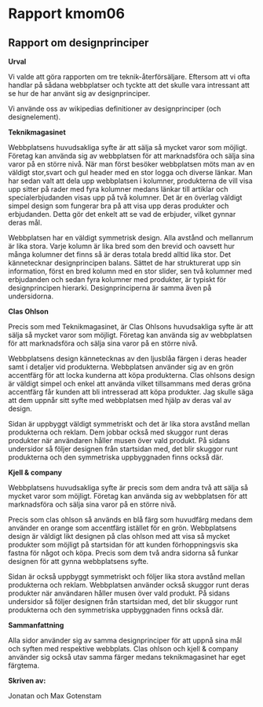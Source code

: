 ---
---
Rapport kmom06
=========================

<h2>Rapport om designprinciper</h2>

<p><b>Urval</b></p>
<p>Vi valde att göra rapporten om tre teknik-återförsäljare. Eftersom att vi ofta handlar på sådana webbplatser och tyckte att det skulle vara intressant att se hur de har använt sig av designprinciper.</p>

<p>Vi använde oss av wikipedias definitioner av designprinciper (och designelement).</p>

<p><b>Teknikmagasinet</b></p>
<p>Webbplatsens huvudsakliga syfte är att sälja så mycket varor som möjligt. Företag kan använda sig av webbplatsen för att marknadsföra och sälja sina varor på en större nivå. När man först besöker webbplatsen möts man av en väldigt stor,svart och gul header med en stor logga och diverse länkar. Man har sedan valt att dela upp webbplatsen i kolumner, produkterna de vill visa upp sitter på rader med fyra kolumner medans länkar till artiklar och specialerbjudanden visas upp på två kolumner. Det är en överlag väldigt simpel design som fungerar bra på att visa upp deras produkter och erbjudanden. Detta gör det enkelt att se vad de erbjuder, vilket gynnar deras mål.</p>

<p>Webbplatsen har en väldigt symmetrisk design. Alla avstånd och mellanrum är lika stora. Varje kolumn är lika bred som den brevid och oavsett hur många kolumner det finns så är deras totala bredd alltid lika stor. Det kännetecknar designprincipen balans. Sättet de har strukturerat upp sin information, först en bred kolumn med en stor slider, sen två kolumner med erbjudanden och sedan fyra kolumner med produkter, är typiskt för designprincipen hierarki. Designprinciperna är samma även på undersidorna.</p>

<p><b>Clas Ohlson</b></p>
<p>Precis som med Teknikmagasinet, är Clas Ohlsons huvudsakliga syfte är att sälja så mycket varor som möjligt. Företag kan använda sig av webbplatsen för att marknadsföra och sälja sina varor på en större nivå.</p>

<p>Webbplatsens design kännetecknas av den ljusblåa färgen i deras header samt i detaljer vid produkterna. Webbplatsen använder sig av en grön accentfärg för att locka kunderna att köpa produkterna. Clas ohlsons design är väldigt simpel och enkel att använda vilket tillsammans med deras gröna accentfärg får kunden att bli intresserad att köpa produkter. Jag skulle säga att dem uppnår sitt syfte med webbplatsen med hjälp av deras val av design.</p>

<p>Sidan är uppbyggt väldigt symmetriskt och det är lika stora avstånd mellan produkterna och reklam. Dem jobbar också med skuggor runt deras produkter när användaren håller musen över vald produkt. På sidans undersidor så följer designen från startsidan med, det blir skuggor runt produkterna och den symmetriska uppbyggnaden finns också där.</p>

<p><b>Kjell & company</b></p>
<p>Webbplatsens huvudsakliga syfte är precis som dem andra två att sälja så mycket varor som möjligt. Företag kan använda sig av webbplatsen för att marknadsföra och sälja sina varor på en större nivå.</p>

<p>Precis som clas ohlson så används en blå färg som huvudfärg medans dem använder en orange som accentfärg istället för en grön. Webbplatsens design är väldigt likt designen på clas ohlson med att visa så mycket produkter som möjligt på startsidan för att kunden förhoppningsvis ska fastna för något och köpa. Precis som dem två andra sidorna så funkar designen för att gynna webbplatsens syfte.</p>

<p>Sidan är också uppbyggt symmetriskt och följer lika stora avstånd mellan produkterna och reklam. Webbplatsen använder också skuggor runt deras produkter när användaren håller musen över vald produkt. På sidans undersidor så följer designen från startsidan med, det blir skuggor runt produkterna och den symmetriska uppbyggnaden finns också där.</p>

<p><b>Sammanfattning</b></p>
<p>Alla sidor använder sig av samma designprinciper för att uppnå sina mål och syften med respektive webbplats. Clas ohlson och kjell & company använder sig också utav samma färger medans teknikmagasinet har eget färgtema.</p>

<p><b>Skriven av:</b></p>
<p>Jonatan och Max Gotenstam</p>
